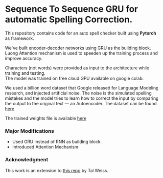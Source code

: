 # Sequence To Sequence GRU for automatic Spelling Correction.
This repository contains code for an auto spell checker built using **Pytorch** as framework.

We've built encoder-decoder networks using GRU as the building block. 
Luong Attention mechanism is used to speeden up the training process and improve accuracy.

Characters (not words) were provided as input to the architecture while training and testing.   
The model was trained on free cloud GPU available on google colab. 

We used a billion word dataset that Google released for Language Modeling research, and injected artificial noise. 
The noise is the simulated spelling mistakes and the model tries to learn how to correct the input by comparing the output to the original text — an Autoencoder. The dataset can be found [here](https://research.google/pubs/pub41880/)

The trained weights file is available [here](https://drive.google.com/file/d/1-LFmzixL3dMH99nDziw3aVkBIa6BVCUz/view?usp=sharing)

### Major Modifications
- Used GRU instead of RNN as building block.
- Introduced Attention Mechanism

### Acknowledgment
This work is an extension to [this repo](https://github.com/MajorTal/DeepSpell) by Tal Weiss. 
